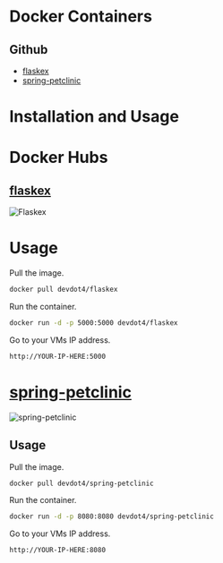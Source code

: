 # Docker Containers
## Github
- [flaskex](/flaskex)
- [spring-petclinic](/spring-petclinic)

# Installation and Usage
# Docker Hubs
## [flaskex](https://hub.docker.com/repository/docker/devdot4/flaskex)
![Flaskex](flaskex.png)
# Usage
Pull the image.
```bash
docker pull devdot4/flaskex
```
Run the container.
```bash
docker run -d -p 5000:5000 devdot4/flaskex
```
Go to your VMs IP address.
```bash
http://YOUR-IP-HERE:5000
```
# 
# [spring-petclinic](https://hub.docker.com/repository/docker/devdot4/flaskex)
![spring-petclinic](spring-petclinic.png)
## Usage
Pull the image.
```bash
docker pull devdot4/spring-petclinic
```
Run the container.
```bash
docker run -d -p 8080:8080 devdot4/spring-petclinic
```
Go to your VMs IP address.
```bash
http://YOUR-IP-HERE:8080
```